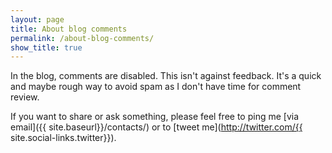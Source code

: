 ```yaml
---
layout: page
title: About blog comments
permalink: /about-blog-comments/
show_title: true
---
```


In the blog, comments are disabled. This isn't against feedback. It's a quick and maybe rough way to avoid spam as I don't have time for comment review. 

If you want to share or ask something, please feel free to ping me [via email]({{ site.baseurl}}/contacts/) or to [tweet me](http://twitter.com/{{ site.social-links.twitter}}).
